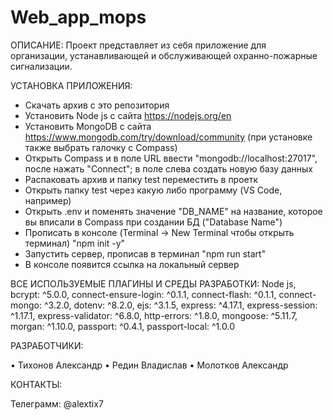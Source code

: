 # Web_app_mops
ОПИСАНИЕ: Проект представляет из себя приложение для организации, устанавливающей и обслуживающей охранно-пожарные сигнализации.

УСТАНОВКА ПРИЛОЖЕНИЯ:

- Скачать архив с это репозитория
- Установить Node js с сайта https://nodejs.org/en
- Установить MongoDB с сайта https://www.mongodb.com/try/download/community (при установке также выбрать галочку с Compass)
- Открыть Compass и в поле URL ввести "mongodb://localhost:27017", после нажать "Connect"; в поле слева создать новую базу данных
- Распаковать архив и папку test переместить в проетк
- Открыть папку test через какую либо программу (VS Code, например)
- Открыть .env и поменять значение "DB_NAME" на название, которое вы вписали в Compass при создании БД ("Database Name")
- Прописать в консоле (Terminal -> New Terminal чтобы открыть терминал) "npm init -y"
- Запустить сервер, прописав в терминал "npm run start"
- В консоле появится ссылка на локальный сервер

ВСЕ ИСПОЛЬЗУЕМЫЕ ПЛАГИНЫ И СРЕДЫ РАЗРАБОТКИ: Node js, 
bcrypt: ^5.0.0,
connect-ensure-login: ^0.1.1,
connect-flash: ^0.1.1,
connect-mongo: ^3.2.0,
dotenv: ^8.2.0,
ejs: ^3.1.5,
express: ^4.17.1,
express-session: ^1.17.1,
express-validator: ^6.8.0,
http-errors:  ^1.8.0,
mongoose: ^5.11.7,
morgan: ^1.10.0,
passport: ^0.4.1,
passport-local: ^1.0.0

РАЗРАБОТЧИКИ:

• Тихонов Александр • Редин Владислав • Молотков Александр

КОНТАКТЫ:

Телеграмм: @alextix7
